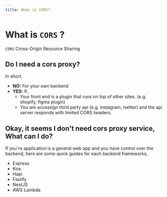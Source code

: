 ```yaml
---
title: What is CORS?
---
```


# What is `CORS` ?

`CORS` Cross-Origin Resource Sharing

## Do I need a cors proxy?

In short,

- **NO:** For your own backend
- **YES:** If..
  - Your front end is a plugin that runs on top of other sites. (e.g. shopify, figma plugin)
  - You are accessign third party api (e.g. instagram, twitter) and the api server responds with limited CORS headers.

## Okay, it seems I don't need cors proxy service, What can I do?

If you're application is a general web app and you have control over the backend, here are some quick guides for each backend frameworks.

- Express
- Koa
- Hapi
- Fastify
- NestJS
- AWS Lambda
